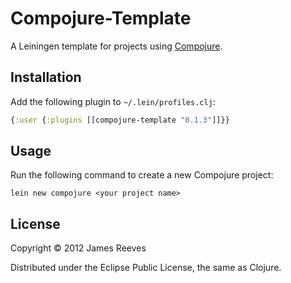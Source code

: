 # Compojure-Template

A Leiningen template for projects using [Compojure][1].

[1]: http://compojure.org

## Installation

Add the following plugin to `~/.lein/profiles.clj`:

```clojure
{:user {:plugins [[compojure-template "0.1.3"]]}}
```

## Usage

Run the following command to create a new Compojure project:

    lein new compojure <your project name>

## License

Copyright © 2012 James Reeves

Distributed under the Eclipse Public License, the same as Clojure.
